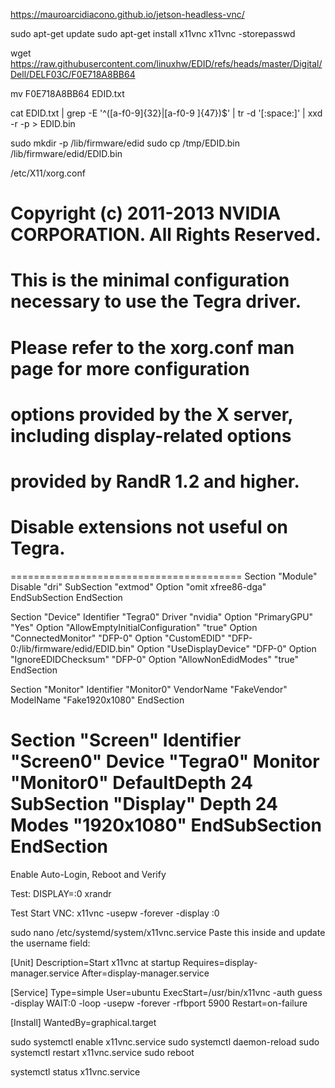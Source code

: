 https://mauroarcidiacono.github.io/jetson-headless-vnc/

sudo apt-get update
sudo apt-get install x11vnc
x11vnc -storepasswd

 wget https://raw.githubusercontent.com/linuxhw/EDID/refs/heads/master/Digital/Dell/DELF03C/F0E718A8BB64

 mv F0E718A8BB64 EDID.txt

cat EDID.txt | grep -E '^([a-f0-9]{32}|[a-f0-9 ]{47})$' | tr -d '[:space:]' | xxd -r -p > EDID.bin

sudo mkdir -p /lib/firmware/edid
sudo cp /tmp/EDID.bin /lib/firmware/edid/EDID.bin

/etc/X11/xorg.conf

# Copyright (c) 2011-2013 NVIDIA CORPORATION.  All Rights Reserved.

#
# This is the minimal configuration necessary to use the Tegra driver.
# Please refer to the xorg.conf man page for more configuration
# options provided by the X server, including display-related options
# provided by RandR 1.2 and higher.

# Disable extensions not useful on Tegra.
========================================
Section "Module"
    Disable     "dri"
    SubSection  "extmod"
        Option  "omit xfree86-dga"
    EndSubSection
EndSection

Section "Device"
    Identifier  "Tegra0"
    Driver      "nvidia"
    Option      "PrimaryGPU" "Yes"
    Option      "AllowEmptyInitialConfiguration" "true"
    Option      "ConnectedMonitor" "DFP-0"
    Option      "CustomEDID" "DFP-0:/lib/firmware/edid/EDID.bin"
    Option      "UseDisplayDevice" "DFP-0"
    Option      "IgnoreEDIDChecksum" "DFP-0"
    Option      "AllowNonEdidModes" "true"
EndSection

Section "Monitor"
    Identifier "Monitor0"
    VendorName "FakeVendor"
    ModelName  "Fake1920x1080"
EndSection

Section "Screen"
    Identifier "Screen0"
    Device     "Tegra0"
    Monitor    "Monitor0"
    DefaultDepth 24
    SubSection "Display"
        Depth 24
        Modes "1920x1080"
    EndSubSection
EndSection
====================================

Enable Auto-Login, Reboot and Verify

Test:
DISPLAY=:0 xrandr

Test Start VNC:
x11vnc -usepw -forever -display :0

sudo nano /etc/systemd/system/x11vnc.service
Paste this inside and update the username field:

[Unit]
Description=Start x11vnc at startup
Requires=display-manager.service
After=display-manager.service

[Service]
Type=simple
User=ubuntu
ExecStart=/usr/bin/x11vnc -auth guess -display WAIT:0 -loop -usepw -forever -rfbport 5900
Restart=on-failure

[Install]
WantedBy=graphical.target

sudo systemctl enable x11vnc.service
sudo systemctl daemon-reload
sudo systemctl restart x11vnc.service
sudo reboot

systemctl status x11vnc.service